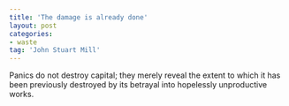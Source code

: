 ```yaml
---
title: 'The damage is already done'
layout: post
categories:
- waste
tag: 'John Stuart Mill'
---
```


Panics do not destroy capital; they merely reveal the extent to which it has been previously destroyed by its betrayal into hopelessly unproductive works.